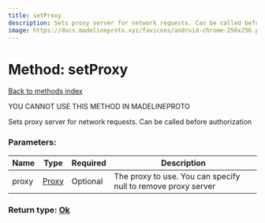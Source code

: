 ```yaml
---
title: setProxy
description: Sets proxy server for network requests. Can be called before authorization
image: https://docs.madelineproto.xyz/favicons/android-chrome-256x256.png
---
```

# Method: setProxy  
[Back to methods index](index.md)


YOU CANNOT USE THIS METHOD IN MADELINEPROTO


Sets proxy server for network requests. Can be called before authorization

### Parameters:

| Name     |    Type       | Required | Description |
|----------|---------------|----------|-------------|
|proxy|[Proxy](../types/Proxy.md) | Optional|The proxy to use. You can specify null to remove proxy server|


### Return type: [Ok](../types/Ok.md)

